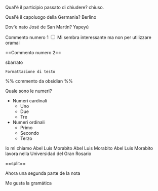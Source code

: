 
Qual'è il participio passato di chiudere? 
chiuso. 

Qual'è il capoluogo della Germania? 
Berlino

Dov'è nato José de San Martín? 
Yapeyú




<label class="ob-comment" title="" style=""> Commento numero 1 <input type="checkbox"> <span style=""> Mi sembra interessante ma non per utilizzare oramai </span></label> 

==Commento numero 2==

sbarrato 

<!--todo: studiare enhanced plugins --> 

`Formattazione di testo` 



%% commento da obsidian     %%

Quale sono le numeri?
- Numeri cardinali
	- Uno
	- Due
	- Tre
- Numeri ordinali
	- Primo
	- Secondo 
	- Terzo

Io mi chiamo Abel Luis Morabito Abel Luis Morabito Abel Luis Morabito lavora nella Universidad del Gran Rosario 

==split== 

Ahora una segunda parte de la nota 

Me gusta la gramática 